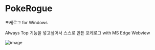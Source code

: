 # PokeRogue

포케로그 for Windows 

Always Top 기능을 넣고싶어서 스스로 만든 포케로그 with MS Edge Webview


![image](https://github.com/BigWildTiger/PokeRogue/assets/10737912/8c017db9-d72c-44d7-9fd8-07533241838a)
